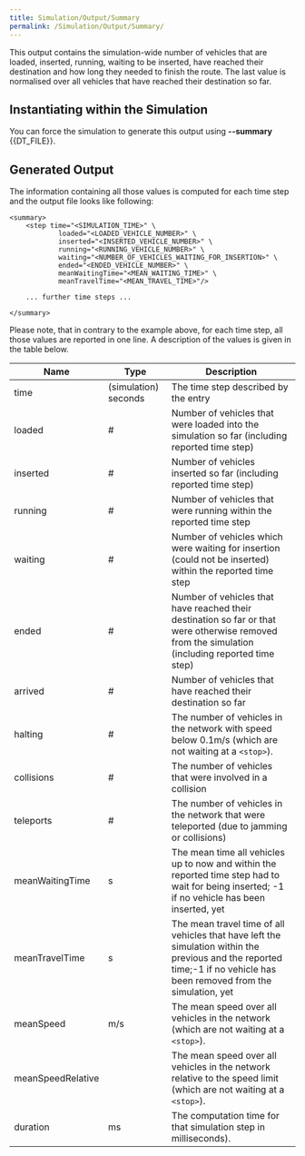 ```yaml
---
title: Simulation/Output/Summary
permalink: /Simulation/Output/Summary/
---
```


This output contains the simulation-wide number of vehicles that are
loaded, inserted, running, waiting to be inserted, have reached their
destination and how long they needed to finish the route. The last value
is normalised over all vehicles that have reached their destination so
far.

## Instantiating within the Simulation

You can force the simulation to generate this output using **--summary** {{DT_FILE}}.

## Generated Output

The information containing all those values is computed for each time
step and the output file looks like following:

```
<summary>
    <step time="<SIMULATION_TIME>" \
            loaded="<LOADED_VEHICLE_NUMBER>" \
            inserted="<INSERTED_VEHICLE_NUMBER>" \
            running="<RUNNING_VEHICLE_NUMBER>" \
            waiting="<NUMBER_OF_VEHICLES_WAITING_FOR_INSERTION>" \
            ended="<ENDED_VEHICLE_NUMBER>" \
            meanWaitingTime="<MEAN_WAITING_TIME>" \
            meanTravelTime="<MEAN_TRAVEL_TIME>"/>

    ... further time steps ...

</summary>
```

Please note, that in contrary to the example above, for each time step,
all those values are reported in one line. A description of the values
is given in the table below.

| Name              | Type                 | Description                                                                                                                                                             |
| ----------------- | -------------------- | ----------------------------------------------------------------------------------------------------------------------------------------------------------------------- |
| time              | (simulation) seconds | The time step described by the entry                                                                                                                                    |
| loaded            | \#                   | Number of vehicles that were loaded into the simulation so far (including reported time step)                                                                           |
| inserted          | \#                   | Number of vehicles inserted so far (including reported time step)                                                                                                       |
| running           | \#                   | Number of vehicles that were running within the reported time step                                                                                                      |
| waiting           | \#                   | Number of vehicles which were waiting for insertion (could not be inserted) within the reported time step                                                               |
| ended             | \#                   | Number of vehicles that have reached their destination so far or that were otherwise removed from the simulation (including reported time step)                         |
| arrived           | \#                   | Number of vehicles that have reached their destination so far                                                                                                           |
| halting           | \#                   | The number of vehicles in the network with speed below 0.1m/s (which are not waiting at a `<stop>`).                                                                            |
| collisions        | \#                   | The number of vehicles that were involved in a collision                                                                                                                |
| teleports         | \#                   | The number of vehicles in the network that were teleported (due to jamming or collisions)                                                                               |
| meanWaitingTime   | s                    | The mean time all vehicles up to now and within the reported time step had to wait for being inserted; -1 if no vehicle has been inserted, yet                          |
| meanTravelTime    | s                    | The mean travel time of all vehicles that have left the simulation within the previous and the reported time;-1 if no vehicle has been removed from the simulation, yet |
| meanSpeed         | m/s                  | The mean speed over all vehicles in the network (which are not waiting at a `<stop>`).                                                                                          |
| meanSpeedRelative |                      | The mean speed over all vehicles in the network relative to the speed limit (which are not waiting at a `<stop>`).                                                              |
| duration          | ms                   | The computation time for that simulation step in milliseconds).                                                                                                         |
